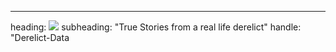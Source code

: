 ---
heading: <img src="images/derelictdb.png">
subheading: "True Stories from a real life derelict"
handle: "Derelict-Data